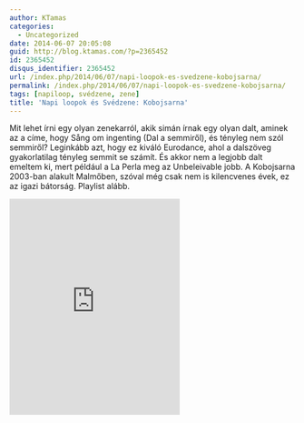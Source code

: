 ```yaml
---
author: KTamas
categories:
  - Uncategorized
date: 2014-06-07 20:05:08
guid: http://blog.ktamas.com/?p=2365452
id: 2365452
disqus_identifier: 2365452
url: /index.php/2014/06/07/napi-loopok-es-svedzene-kobojsarna/
permalink: /index.php/2014/06/07/napi-loopok-es-svedzene-kobojsarna/
tags: [napiloop, svédzene, zene]
title: 'Napi loopok és Svédzene: Kobojsarna'
---
```


Mit lehet írni egy olyan zenekarról, akik simán írnak egy olyan dalt, aminek az a címe, hogy Sång om ingenting (Dal a semmiről), és tényleg nem szól semmiről? Leginkább azt, hogy ez kiváló Eurodance, ahol a dalszöveg gyakorlatilag tényleg semmit se számít. És akkor nem a legjobb dalt emeltem ki, mert például a La Perla meg az Unbeleivable jobb. A Kobojsarna 2003-ban alakult Malmőben, szóval még csak nem is kilencvenes évek, ez az igazi bátorság. Playlist alább.

<p><iframe src="https://embed.spotify.com/?uri=spotify:user:ktamas:playlist:4Uutv2qD2OAneeJrDZgjzV" width="300" height="380" frameborder="0"></iframe></p>
